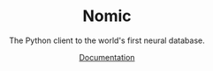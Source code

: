 <h1 align="center">Nomic</h1>
<p align="center">The Python client to the world's first neural database.</p>

<p align="center">
  <a href="https://docs.nomic.ai">Documentation</a> 
  <br> <br>
  <br> <br>
</p>

[//]: # (<img src="" alt="Nomic Workflow" style="display: block; margin: 0 auto;" />)

